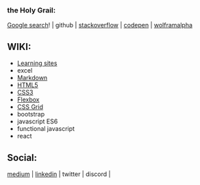 ### the Holy Grail:

[Google search]([www.GOOGLE.com)! | github | [stackoverflow](https://stackoverflow.com) | [codepen](https://codepen.io/) | [wolframalpha](https://www.wolframalpha.com/)



## WIKI:

* [Learning sites](https://github.com/cnedelcu/testing1234/wiki/learning-sites)
* excel
* [Markdown](https://github.com/cnedelcu/testing1234/wiki/Markdown)
* [HTML5](https://github.com/cnedelcu/testing1234/wiki/HTML5)
* [CSS3](https://github.com/cnedelcu/testing1234/wiki/CSS3)
* [Flexbox](https://github.com/cnedelcu/testing1234/wiki/Flexbox)
* [CSS Grid](https://github.com/cnedelcu/testing1234/wiki/CSS-Grid)
* bootstrap
* javascript ES6
* functional javascript
* react


## Social:

[medium](https://medium.com/) | [linkedin](https://ro.linkedin.com/) | twitter | discord | 

